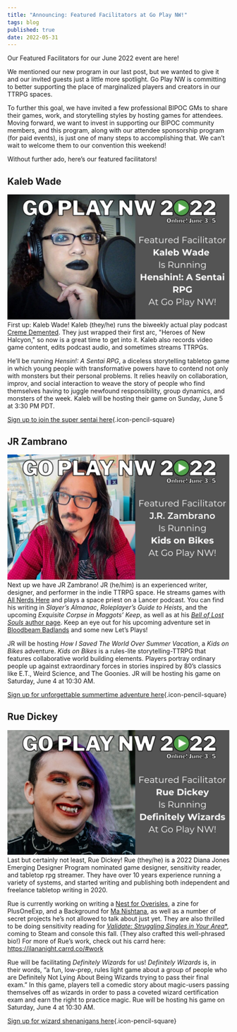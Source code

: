 ```yaml
---
title: "Announcing: Featured Facilitators at Go Play NW!"
tags: blog
published: true
date: 2022-05-31
---
```


Our Featured Facilitators for our June 2022 event are here!

We mentioned our new program in our last post, but we wanted to give it and our invited guests just a little more spotlight. Go Play NW is committing to better supporting the place of marginalized players and creators in our TTRPG spaces.

To further this goal, we have invited a few professional BIPOC GMs to share their games, work, and storytelling styles by hosting games for attendees. Moving forward, we want to invest in supporting our BIPOC community members, and this program, along with our attendee sponsorship program (for paid events), is just one of many steps to accomplishing that. We can’t wait to welcome them to our convention this weekend!

Without further ado, here’s our featured facilitators!

## Kaleb Wade
![Image](/images/featured-facilitators/kaleb-wade.jpg)
First up: Kaleb Wade! Kaleb (they/he) runs the biweekly actual play podcast [Creme Demented](https://anchor.fm/creme-demented-actual-plays). They just wrapped their first arc, "Heroes of New Halcyon," so now is a great time to get into it. Kaleb also records video game content, edits podcast audio, and sometimes streams TTRPGs.

He’ll be running *Hensin!: A Sentai RPG*, a diceless storytelling tabletop game in which young people with transformative powers have to contend not only with monsters but their personal problems. It relies heavily on collaboration, improv, and social interaction to weave the story of people who find themselves having to juggle newfound responsibility, group dynamics, and monsters of the week. Kaleb will be hosting their game on Sunday, June 5 at 3:30 PM PDT.

[Sign up to join the super sentai here](https://goplaynw.org/events/henshin-a-sentai-rpg/){.icon-pencil-square}

## JR Zambrano
![Image](/images/featured-facilitators/jr-zambrano.jpg)
Next up we have JR Zambrano! JR (he/him) is an experienced writer, designer, and performer in the indie TTRPG space. He streams games with [All Nerds Here](https://www.twitch.tv/allnerdshere) and plays a space priest on a Lancer podcast. You can find his writing in *Slayer’s Almanac*, *Roleplayer’s Guide to Heists*, and the upcoming *Exquisite Corpse in Maggots’ Keep*, as well as at his [*Bell of Lost Souls* author page](https://www.belloflostsouls.net/author/jayarr). Keep an eye out for his upcoming adventure set in [Bloodbeam Badlands](https://vidityavoleti.itch.io/bloodbeam-badlands) and some new Let’s Plays!

JR will be hosting *How I Saved The World Over Summer Vacation*, a *Kids on Bikes* adventure. *Kids on Bikes* is a rules-lite storytelling-TTRPG that features collaborative world building elements. Players portray ordinary people up against extraordinary forces in stories inspired by 80’s classics like E.T., Weird Science, and The Goonies. JR will be hosting his game on Saturday, June 4 at 10:30 AM.

[Sign up for unforgettable summertime adventure here](https://goplaynw.org/events/how-i-saved-the-world-over-summer-vacation/){.icon-pencil-square}

## Rue Dickey
![Image](/images/featured-facilitators/rue-dickey.jpg)
Last but certainly not least, Rue Dickey! Rue (they/he) is a 2022 Diana Jones Emerging Designer Program nominated game designer, sensitivity reader, and tabletop rpg streamer. They have over 10 years experience running a variety of systems, and started writing and publishing both independent and freelance tabletop writing in 2020.

Rue is currently working on writing a [Nest for Overisles](https://www.kickstarter.com/projects/tatteredbear/overisles), a zine for PlusOneExp, and a Background for [Ma Nishtana](https://manishtana.itch.io/ma-nishtana-rpg), as well as a number of secret projects he’s not allowed to talk about just yet. They are also thrilled to be doing sensitivity reading for [*Validate: Struggling Singles in Your Area**](https://validategame.com/), coming to Steam and console this fall. (They also crafted this well-phrased bio!) For more of Rue’s work, check out his carrd here: https://ilananight.carrd.co/#work

Rue will be facilitating *Definitely Wizards* for us! *Definitely Wizards* is, in their words, “a fun, low-prep, rules light game about a group of people who are Definitely Not Lying About Being Wizards trying to pass their final exam.” In this game, players tell a comedic story about magic-users passing themselves off as wizards in order to pass a coveted wizard certification exam and earn the right to practice magic. Rue will be hosting his game on Saturday, June 4 at 10:30 AM. 

[Sign up for wizard shenanigans here](https://goplaynw.org/events/finals-and-tomfoolery/){.icon-pencil-square}